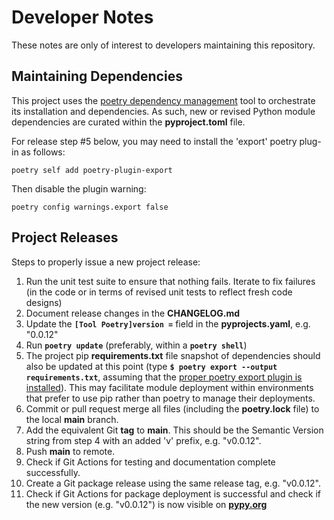 # Developer Notes

These notes are only of interest to developers maintaining this repository.

## Maintaining Dependencies

This project uses the [poetry dependency management](https://python-poetry.org) tool to orchestrate its installation and dependencies. As such, new or revised Python module dependencies are curated within the **pyproject.toml** file.

For release step #5 below, you may need to install the 'export' poetry plug-in as follows:

```shell
poetry self add poetry-plugin-export
```

Then disable the plugin warning:

```shell
poetry config warnings.export false
```

## Project Releases

Steps to properly issue a new project release:

1. Run the unit test suite to ensure that nothing fails. Iterate to fix failures (in the code or in terms of revised unit tests to reflect fresh code designs)
2. Document release changes in the **CHANGELOG.md**
3. Update the **`[Tool Poetry]version =`** field in the **pyprojects.yaml**, e.g. "0.0.12"
4. Run **`poetry update`** (preferably, within a **`poetry shell`**)
5. The project pip **requirements.txt** file snapshot of dependencies should also be updated at this point (type **`$ poetry export --output requirements.txt`**, assuming that the [proper poetry export plugin is installed](https://python-poetry.org/docs/pre-commit-hooks#poetry-export)). This may facilitate module deployment within environments that prefer to use pip rather than poetry to manage their deployments.
6. Commit or pull request merge all files (including the **poetry.lock** file) to the local **main** branch.
7. Add the equivalent Git **tag** to **main**. This should be the Semantic Version string from step 4 with an added 'v' prefix, e.g. "v0.0.12".
8. Push **main** to remote.
9. Check if Git Actions for testing and documentation complete successfully.
10. Create a Git package release using the same release tag, e.g. "v0.0.12".
11. Check if Git Actions for package deployment is successful and check if the new version (e.g. "v0.0.12") is now visible on **[pypy.org](https://pypi.org/search/?q=OneHopTests)**
